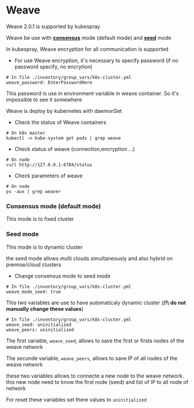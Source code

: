 Weave
=======

Weave 2.0.1 is supported by kubespray

Weave be use with [**consensus**](https://www.weave.works/docs/net/latest/ipam/#initialization) mode (default mode) and [**seed**](https://www.weave.works/docs/net/latest/ipam/#initialization) mode

In kubespray, Weave encryption for all communication is supported

* For use Weave encryption, it's necessary to specify password (if no password specify, no encrytion)

```
# In file ./inventory/group_vars/k8s-cluster.yml
weave_password: EnterPasswordHere
```

This password is use in environment variable in weave container. So it's impossible to see it somewhere

Weave is deploy by kubernetes with daemonSet

* Check the status of Weave containers

```
# On k8s master
kubectl -n kube-system get pods | grep weave
```

* Check status of weave (connection,encryption ...)

```
# On node
curl http://127.0.0.1:6784/status
```

* Check parameters of weave

```
# On node
ps -aux | grep weaver
```

### Consensus mode (default mode)

This mode is to fixed cluster

### Seed mode

This mode is to dynamic cluster

the seed mode allows multi clouds simultaneously and also hybrid on premise/cloud clusters

* Change consensus mode to seed mode

```
# In file ./inventory/group_vars/k8s-cluster.yml
weave_mode_seed: true
```

This two variables are use to have automaticaly dynamic cluster (**/!\ do not manually change these values**)

```
# In file ./inventory/group_vars/k8s-cluster.yml
weave_seed: uninitialized
weave_peers: uninitialized
```

The first variable, `weave_seed`, allows to save the first or firsts nodes of the weave network

The seconde variable, `weave_peers`, allows to save IP of all nodes of the weave network

these two variables allows to connecte a new node to the weave network. this new node need to know the first node (seed) and list of IP to all node of network

For reset these variables set there values to `uninitialized`